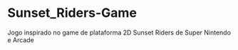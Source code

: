 # Sunset_Riders-Game
 Jogo inspirado no game de plataforma 2D Sunset Riders de Super Nintendo e Arcade

